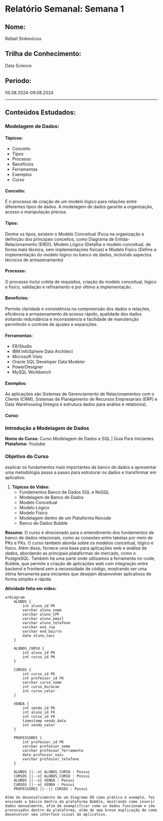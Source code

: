 # Relatório Semanal: Semana 1

## Nome:
Rafael Sinkevicius

## Trilha de Conhecimento:
Data Science

## Período:
05.08.2024-09.08.2024

---

## Conteúdos Estudados:

### Modelagem de Dados:

#### Tópicos:
- Conceito
- Tipos
- Processo
- Benefícios
- Ferramentas
- Exemplos
- Curso


#### Conceito:
É o processo de criação de um modelo lógico para relações entre diferentes tipos de dados. A modelagem de dados garante a organização, acesso e manipulação precisa.

#### Tipos:
Dentre os tipos, existem o Modelo Conceitual (Foca na organização e definição dos principais conceitos, como Diagrama de Entida-Relacionamento (ERD)), Modelo Lógico (Detalha o modelo conceitual, de forma mais técnica, sem implementações fisícas) e Modelo Físico (Define a implementação do modelo lógico no banco de dados, incluindo aspectos técnicos de armazenamento)

#### Processo:
O processo inclui coleta de requisitos, criação do modelo conceitual, lógico e físico, validação e refinamento e por último a implementação.

#### Benefícios:
Permite claridade e consistência na compreensão dos dados e relações, eficiência e armazenamento de acesso rápido, qualidade dos dados evitando redundância e inconsistencia e facilidade de manutenção permitindo o controle de ajustes e expanções.

#### Ferramentas:
- ER/Studio
- IBM InfoSphere Data Architect
- Microsoft Visio
- Oracle SQL Developer Data Modeler
- PowerDesigner
- MySQL Workbench

#### Exemplos:
As aplicações são Sistemas de Gerenciamento de Relacionamentos com o Cliente (CRM), Sistemas de Planejamento de Recursos Empresariais (ERP) e Data Warehousing (Integra e estrutura dados para análise e relatórios).

#### Curso:
### Introdução a Modelagem de Dados
**Nome do Curso:** Curso Modelagem de Dados e SQL | Guia Para Iniciantes
**Platafoma:** Youtube

### Objetivo do Curso
explicar os fundamentos mais importantes de banco de dados e apresentar uma metodologia passo a passo para estruturar os dados e transformar em aplicativo.

1. **Tópicos do Vídeo:**
   - Fundamentos Banco de Dados SQL e NoSQL
   - Modelagem de Banco de Dados 
   - Modelo Conceitual 
   - Modelo Lógico 
   - Modelo Físico
   - Modelagem dentro de um Plataforma Nocode
   - Banco de Dados Bubble 

**Resumo:**
O curso é direcionado para o entendimento dos fundamentos de banco de dados relacionais, como as conexões entre tabelas por meio de PKs e FKs. O curso também aborda sobre os modelos conceitual, lógico e físico. Além disso, fornece uma base para aplicações web e análise de dados, abordando as principais plataformas do mercado, como  o PostgreSQL. Também há uma parte onde utilizamos a ferramenta no-code, Bubble, que permite a criação de aplicações web com integração entre backend e frontend sem a necessidade de código, mostrando ser uma ótima ferramenta para iniciantes que desejam desenvolver aplicativos de forma simples e rápida. 

**Atividade feita em vídeo:**
```mermaid
erDiagram
    ALUNOS {
        int aluno_id PK
        varchar aluno_nome
        varchar aluno_CPF
        varchar aluno_email
        varchar aluno_telefone
        varchar end_rua
        varchar end_bairro
        date aluno_nasc
    }

    ALUNOS_CURSO {
        int aluno_id PK
        int curso_id PK
    }

    CURSOS {
        int curso_id PK
        int professor_id FK
        varchar curso_nome
        int curso_duracao
        int curso_valor
    }

    VENDA {
        int venda_id PK
        int aluno_id FK
        int curso_id FK
        timestamp venda_data
        int venda_valor
    }

    PROFESSORES {
        int professor_id PK
        varchar professor_nome
        varchar professor_ferramenta
        date professor_nasc
        varchar professor_telefone
    }

    ALUNOS ||--o{ ALUNOS_CURSO : Possui
    CURSOS ||--o{ ALUNOS_CURSO : Possui
    ALUNOS ||--o{ VENDA : Possui
    CURSOS ||--o{ VENDA : Possui
    PROFESSORES ||--|| CURSOS : Possui

Além do desenvolvimento de um diagrama ER como prática e exemplo, foi ensinado o básico dentro da plataforma Bubble, mostrando como inserir dados manualmente, afim de exemplificar como os dados funcionam e são processados dentro da plataforma, além de uma breve explicação de como desenvolver uma interface visual do aplicativo. 
